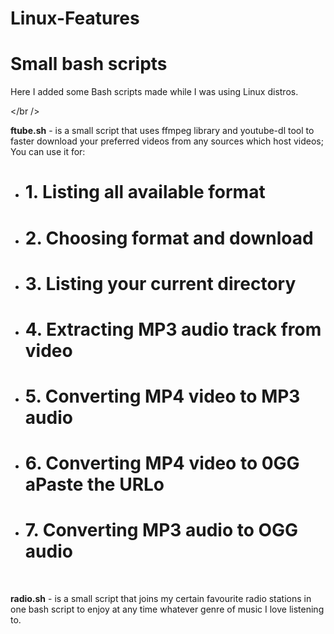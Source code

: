 # Linux-Features
<h1>Small bash scripts</h1>

Here I added some Bash scripts made while I was using Linux distros.

</br />

<strong>ftube.sh</strong> - is a small script that uses ffmpeg library and youtube-dl tool to faster download your preferred videos from any sources which host videos;
You can use it for:
- # 1. Listing all available format
- # 2. Choosing format and download
- # 3. Listing your current directory
- # 4. Extracting MP3 audio track from video
- # 5. Converting MP4 video to MP3 audio
- # 6. Converting MP4 video to 0GG aPaste the URLo
- # 7. Converting MP3 audio to OGG audio

<br />

<strong>radio.sh</strong> - is a small script that joins my certain favourite radio stations in one bash script to enjoy at any time whatever genre of music I love listening to.

